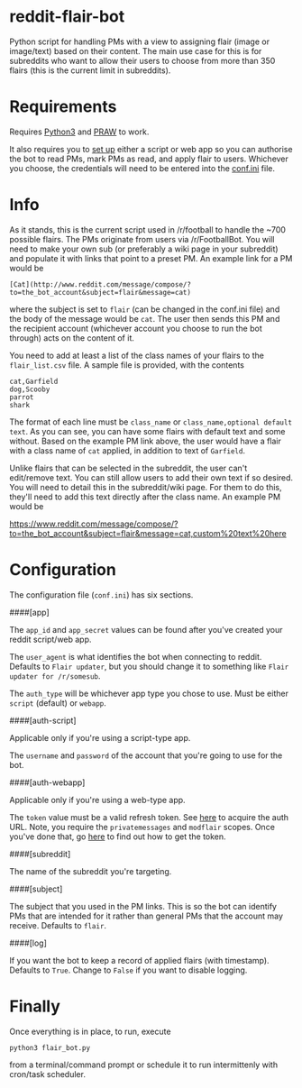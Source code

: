 reddit-flair-bot
================

Python script for handling PMs with a view to assigning flair (image or image/text) based on their content. The main use case for this is for subreddits who want to allow their users to choose from more than 350 flairs (this is the current limit in subreddits).

Requirements
============

Requires [Python3](https://www.python.org/download/releases/3.0/) and [PRAW](https://github.com/praw-dev/praw) to work.

It also requires you to [set up](https://github.com/reddit/reddit/wiki/OAuth2) either a script or web app so you can authorise the bot to read PMs, mark PMs as read, and apply flair to users. Whichever you choose, the credentials will need to be entered into the [conf.ini](https://github.com/gavin19/reddit-flair-bot/blob/master/conf.ini) file.

Info
====

As it stands, this is the current script used in /r/football to handle the ~700 possible flairs. The PMs originate from users via /r/FootballBot. You will need to make your own sub (or preferably a wiki page in your subreddit) and populate it with links that point to a preset PM. An example link for a PM would be

    [Cat](http://www.reddit.com/message/compose/?to=the_bot_account&subject=flair&message=cat)

where the subject is set to `flair` (can be changed in the conf.ini file) and the body of the message would be `cat`. The user then sends this PM and the recipient account (whichever account you choose to run the bot through) acts on the content of it.

You need to add at least a list of the class names of your flairs to the `flair_list.csv` file. A sample file is provided, with the contents

    cat,Garfield
    dog,Scooby
    parrot
    shark

The format of each line must be `class_name` or `class_name,optional default text`. As you can see, you can have some flairs with default text and some without. Based on the example PM link above, the user would have a flair with a class name of `cat` applied, in addition to text of `Garfield`.

Unlike flairs that can be selected in the subreddit, the user can't edit/remove text. You can still allow users to add their own text if so desired. You will need to detail this in the subreddit/wiki page. For them to do this, they'll need to add this text directly after the class name. An example PM would be

https://www.reddit.com/message/compose/?to=the_bot_account&subject=flair&message=cat,custom%20text%20here

Configuration
=============

The configuration file (`conf.ini`) has six sections.

####[app]

The `app_id` and `app_secret` values can be found after you've created your reddit script/web app.

The `user_agent` is what identifies the bot when connecting to reddit. Defaults to `Flair updater`, but you should change it to something like `Flair updater for /r/somesub`.

The `auth_type` will be whichever app type you chose to use. Must be either `script` (default) or `webapp`.

####[auth-script]

Applicable only if you're using a script-type app.

The `username` and `password` of the account that you're going to use for the bot.

####[auth-webapp]

Applicable only if you're using a web-type app.

The `token` value must be a valid refresh token. See [here](https://praw.readthedocs.io/en/latest/getting_started/authentication.html#web-application) to acquire the auth URL. Note, you require the `privatemessages` and `modflair` scopes. Once you've done that, go [here](https://praw.readthedocs.io/en/latest/getting_started/authentication.html#using-refresh-token) to find out how to get the token.

####[subreddit]

The name of the subreddit you're targeting.

####[subject]

The subject that you used in the PM links. This is so the bot can identify PMs that are intended for it rather than general PMs that the account may receive. Defaults to `flair`.

####[log]

If you want the bot to keep a record of applied flairs (with timestamp). Defaults to `True`. Change to `False` if you want to disable logging.

Finally
=======

Once everything is in place, to run, execute

    python3 flair_bot.py

from a terminal/command prompt or schedule it to run intermittenly with cron/task scheduler.
